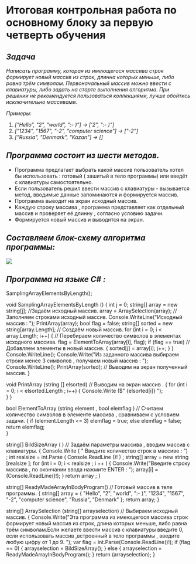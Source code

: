 # Итоговая контрольная работа по основному блоку за первую четверть обучения

## *Задача*

 *Написать программу, которая из имеющегося массива строк формирует новый массив из строк, длинна которых меньше, либо равна трём символам. Первоначальный массив можно ввести с клавиатуры, либо задать на старте выполнения алгоритма. При решении не рекомендуется пользоваться коллекциями, лучше обойтись исключительно массивами.*

*Примеры:*

1. *["Hello", "2", "world", ":- )"] → ['2", ":- )"]*
2. *["1234", "1567", "-2", "computer science"] → ["-2"]*
3. *["Russia", "Denmark", "Kazan"] → []*

## *Программа состоит из шести методов.*

* Программа предлагает выбрать какой массив пользователь хотел бы использовать : готовый ( зашитый в тело программы) или введёт с клавиатуры самостоятельно.
* Если пользователь решил ввести массив с клавиатуры - вызывается метод, вводимые данные запоминаются и формируется массив.
* Программа выводит на экран исходный массив.
* Каждую строку массива , программа представляет как отдельный массив и проверяет её длинну , согласно условию задачи.
* Формируется новый массив и выводится на экран.

## *Cоставляем блок-схему алгоритма программы:*
 ![](images/Blockdiagprog.png)
## *Программа на языке C#  :*
SamplingArrayElementsByLength();

void SamplingArrayElementsByLength ()
{
    int j = 0;
    string[] array = new string[j];  //Задаём исходный массив.
    array = ArraySelection(array);  //Заполняем строками исходный массив.
    Console.WriteLine("Исходный массив  :   ");
    PrintArray(array);
    bool flag = false;
    string[] sorted = new string[array.Length]; // Создаём новый массив.
    for (int i = 0; i < array.Length; i++) 
    {                 // Перебираем количество символов в элементах исходного массива.
        flag = ElementToArray(array[i], flag);
        if (flag == true)            // Добавляем элементы в новый массив.
        {
            sorted[j] = array[i];
            j++;
        }
    }
    Console.WriteLine();
    Console.Write("Из заданного массива выбираем строки менее 3 символов , получаем новый массив : ");
    Console.WriteLine();
    PrintArray(sorted);  // Выводим на экран полученный массив.
}

void PrintArray (string [] elsorted) // Выводим на экран массив .
{ 
    for (int i = 0; i < elsorted.Length ; i++)
    {
            Console.Write ($" {elsorted[i]} ");       
    }
}
    
bool ElementToArray (string element , bool elemflag ) 
// Считаем количество символов в элементе массива , сравниваем с условием задачи.
{
    if (element.Length <= 3) elemflag = true;
    else elemflag = false;
    return elemflag;    
}

string[] BildSizeArray ( )                 // Задаём параметры массива , вводим массив с клавиатуры.
{
Console.Write ( " Введите  количество строк в массиве  :  ") ;
int realsize = int.Parse ( Console.ReadLine ()! ) ;
string[] array = new string [realsize ]; 
for (int i = 0; i < realsize ; i ++ )
{
        Console.Write("Введите строку массива , по окончании ввода нажмите ENTER  :  ");
        array[i] = (Console.ReadLine()!);
}
return array ;
}

string[] ReadyMadeArrayInBodyProgram()      // Готовый массив в теле программы.
{
        string[] array = { "Hello", "2", "world", ":- )", "1234", "1567", "-2", "computer science", "Russia", "Denmark" };
    return array;
}

string[] ArraySelection (string[] arrayselection)    // Выбираем исходный массив.
{
    Console.Write("Эта программа из имеющегося массива строк формирует новый массив из строк, длина которых меньше, либо равна трём символам.Если желаете ввести массив с клавиатуры введите 0, если использовать массив ,встроенный в тело программы , введите любую цифру от 1 до 9.   ");
    var flag = int.Parse(Console.ReadLine()!);
    if (flag == 0) { arrayselection = BildSizeArray(); }
    else  { arrayselection = ReadyMadeArrayInBodyProgram(); }
    return (arrayselection);
}